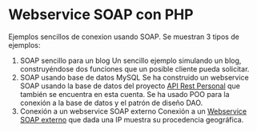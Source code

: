 # Webservice SOAP con PHP 
Ejemplos sencillos de conexion usando SOAP. Se muestran 3 tipos de ejemplos:
1. SOAP sencillo para un blog
  Un sencillo ejemplo simulando un blog, construyéndose dos funciones que un posible cliente pueda solicitar.
2. SOAP usando base de datos MySQL 
  Se ha construido un webservice SOAP usando la base de datos del proyecto [API Rest Personal](https://github.com/davidCadillo/apirestpersonal/tree/master/extra)
  que también se encuentra en esta cuenta. Se ha usado POO para la conexión a la base de datos y el patrón de diseño DAO.
3. Conexión a un webservice SOAP externo
  Conexión a un [Webservice SOAP externo](http://www.webservicex.net/geoipservice.asmx?WSDL) que dada una IP muestra su procedencia geográfica. 

